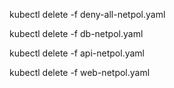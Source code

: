 kubectl delete -f deny-all-netpol.yaml

kubectl delete -f db-netpol.yaml

kubectl delete -f api-netpol.yaml

kubectl delete -f web-netpol.yaml

